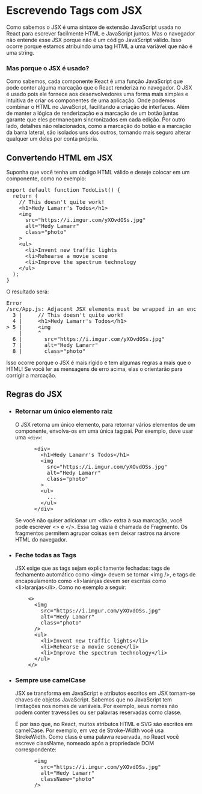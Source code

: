 <h1>Escrevendo Tags com JSX</h1>
<p>Como sabemos o JSX é uma sintaxe de extensão JavaScript usada no React para escrever facilmente HTML e JavaScript juntos. Mas o navegador não entende esse JSX porque não é um código JavaScript válido. Isso ocorre porque estamos atribuindo uma tag HTML a uma variável que não é uma string.</p>
<h3>Mas porque o JSX é usado?</h3>
<p>Como sabemos, cada componente React é uma função JavaScript que pode conter alguma marcação que o React renderiza no navegador. O JSX é usado pois ele fornece aos desenvolvedores uma forma mais simples e intuitiva de criar os componentes de uma aplicação. Onde podemos combinar o HTML no JavaScript, facilitando a criação de interfaces. Além de manter a lógica de renderização e a marcação de um botão juntas garante que eles permaneçam sincronizados em cada edição. Por outro lado, detalhes não relacionados, como a marcação do botão e a marcação da barra lateral, são isolados uns dos outros, tornando mais seguro alterar qualquer um deles por conta própria.</p>

<h2>Convertendo HTML em JSX</h2>
<p>Suponha que você tenha um código HTML válido e deseje colocar em um componente, como no exemplo:
<pre>
export default function TodoList() {
  return (
    // This doesn't quite work!
    &#60;h1>Hedy Lamarr's Todos&#60;/h1>
    &#60;img 
      src="https://i.imgur.com/yXOvdOSs.jpg" 
      alt="Hedy Lamarr" 
      class="photo"
    >
    &#60;ul>
      &#60;li>Invent new traffic lights
      &#60;li>Rehearse a movie scene
      &#60;li>Improve the spectrum technology
    &#60;/ul>
  );
}
</pre>
O resultado será:
<pre>
Error
/src/App.js: Adjacent JSX elements must be wrapped in an enclosing tag. Did you want a JSX fragment <>...</>? (5:4)
  3 |     // This doesn't quite work!
  4 |     &#60;h1>Hedy Lamarr's Todos&#60;/h1>
> 5 |     &#60;img 
    |     ^
  6 |       src="https://i.imgur.com/yXOvdOSs.jpg" 
  7 |       alt="Hedy Lamarr" 
  8 |       class="photo"
</pre>
Isso ocorre porque o JSX é mais rígido e tem algumas regras a mais que o HTML! Se você ler as mensagens de erro acima, elas o orientarão para corrigir a marcação.
</p>
<h2>Regras do JSX</h2>
<ul>
  <li>
    <h3>Retornar um único elemento raiz</h3>
    <p>O JSX retorna um único elemento, para retornar vários elementos de um componente, envolva-os em uma única tag pai. Por exemplo, deve usar uma <code>&#60;div></code>:</p>
    <pre>
      &#60;div>
        &#60;h1>Hedy Lamarr's Todos&#60;/h1>
        &#60;img 
          src="https://i.imgur.com/yXOvdOSs.jpg" 
          alt="Hedy Lamarr" 
          class="photo"
        >
        &#60;ul>
          ...
        &#60;/ul>
      &#60;/div></pre>
    <p>Se você não quiser adicionar um &#60;div> extra à sua marcação, você pode escrever <> e &#60;/>. Essa tag vazia é chamada de Fragmento. Os fragmentos permitem agrupar coisas sem deixar rastros na árvore HTML do navegador.</p>
  </li>
  <li>
    <h3>Feche todas as Tags</h3>
    <p>JSX exige que as tags sejam explicitamente fechadas: tags de fechamento automático como &#60;img> devem se tornar &#60;img />, e tags de encapsulamento como &#60;li>laranjas devem ser escritas como &#60;li>laranjas&#60;/li>. Como no exemplo a seguir:</p>
    <pre>
    <>
      &#60;img 
        src="https://i.imgur.com/yXOvdOSs.jpg" 
        alt="Hedy Lamarr" 
        class="photo"
      />
      &#60;ul>
        &#60;li>Invent new traffic lights&#60;/li>
        &#60;li>Rehearse a movie scene&#60;/li>
        &#60;li>Improve the spectrum technology&#60;/li>
      &#60;/ul>
    &#60;/></pre>
  </li>
  <li>
    <h3>Sempre use camelCase</h3>
    <p>JSX se transforma em JavaScript e atributos escritos em JSX tornam-se chaves de objetos JavaScript. Sabemos que no JavaScript tem limitações nos nomes de variáveis. Por exemplo, seus nomes não podem conter travessões ou ser palavras reservadas como classe.</p>
    <p>É por isso que, no React, muitos atributos HTML e SVG são escritos em camelCase. Por exemplo, em vez de Stroke-Width você usa StrokeWidth. Como class é uma palavra reservada, no React você escreve className, nomeado após a propriedade DOM correspondente:</p>
    <pre>
      &#60;img 
        src="https://i.imgur.com/yXOvdOSs.jpg" 
        alt="Hedy Lamarr" 
        className="photo"
      /></pre>
  </li>
</ul>